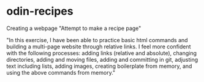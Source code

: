 # odin-recipes
Creating a webpage
"Attempt to make a recipe page"

"In this exercise, I have been able to practice basic html commands and building a multi-page website through relative links. I feel more confident with the following processes: adding links (relative and absolute), changing directories, adding and moving files, adding and committing in git, adjusting text including lists, adding images, creating boilerplate from memory, and using the above commands from memory."

